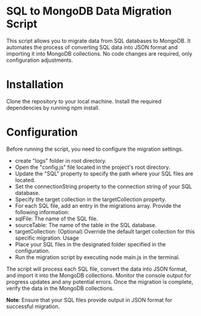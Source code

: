 # SQL to MongoDB Data Migration Script
This script allows you to migrate data from SQL databases to MongoDB. It automates the process of converting SQL data into JSON format and importing it into MongoDB collections. No code changes are required, only configuration adjustments.

# Installation
Clone the repository to your local machine.
Install the required dependencies by running npm install.

# Configuration
Before running the script, you need to configure the migration settings.
- create "logs" folder in root directory. 
- Open the "config.js" file located in the project's root directory.
- Update the "SQL" property to specify the path where your SQL files are located.
- Set the connectionString property to the connection string of your SQL database.
- Specify the target collection in the targetCollection property.
- For each SQL file, add an entry in the migrations array. Provide the following information:
- sqlFile: The name of the SQL file.
- sourceTable: The name of the table in the SQL database.
- targetCollection: (Optional) Override the default target collection for this specific migration.
     Usage
- Place your SQL files in the designated folder specified in the configuration.
- Run the migration script by executing node main.js in the terminal.

The script will process each SQL file, convert the data into JSON format, and import it into the MongoDB collections.
Monitor the console output for progress updates and any potential errors.
Once the migration is complete, verify the data in the MongoDB collections.

**Note**: Ensure that your SQL files provide output in JSON format for successful migration.